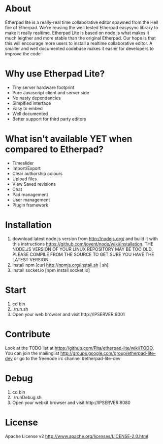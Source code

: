 # About
Etherpad lite is a really-real time collaborative editor spawned from the Hell fire of Etherpad. 
We're reusing the well tested Etherpad easysync library to make it really realtime. Etherpad Lite 
is based on node.js what makes it much leigther and more stable than the original Etherpad. Our hope 
is that this will encourage more users to install a realtime collaborative editor. A smaller and well 
documented codebase makes it easier for developers to improve the code

# Why use Etherpad Lite?
* Tiny server hardware footprint
* Pure Javascript client and server side
* No nasty dependancies
* Simplfied interface 
* Easy to embed
* Well documented
* Better support for third party editors

# What isn't available YET when compared to Etherpad?
* Timeslider
* Import/Export
* Clear authorship colours
* Upload files
* View Saved revisions
* Chat
* Pad management
* User management
* Plugin framework

# Installation
1. download latest node.js version from <http://nodejs.org/> and build it with this instructions <https://github.com/joyent/node/wiki/Installation>. THE NODE.JS VERSION OF YOUR LINUX REPOSITORY MAY BE TOO OLD. PLEASE COMPILE FROM THE SOURCE TO GET SURE YOU HAVE THE LATEST VERSION.
2. install npm [curl http://npmjs.org/install.sh | sh]
3. install socket.io [npm install socket.io]

# Start
1. cd bin
2. ./run.sh
3. Open your web browser and visit http://IPSERVER:9001

# Contribute
Look at the TODO list at <https://github.com/Pita/etherpad-lite/wiki/TODO>.
You can join the mailinglist <http://groups.google.com/group/etherpad-lite-dev> or go to the freenode irc channel #etherpad-lite-dev

# Debug
1. cd bin
2. ./runDebug.sh
3. Open your webkit browser and visit http://IPSERVER:8080

# License
Apache License v2 <http://www.apache.org/licenses/LICENSE-2.0.html>


